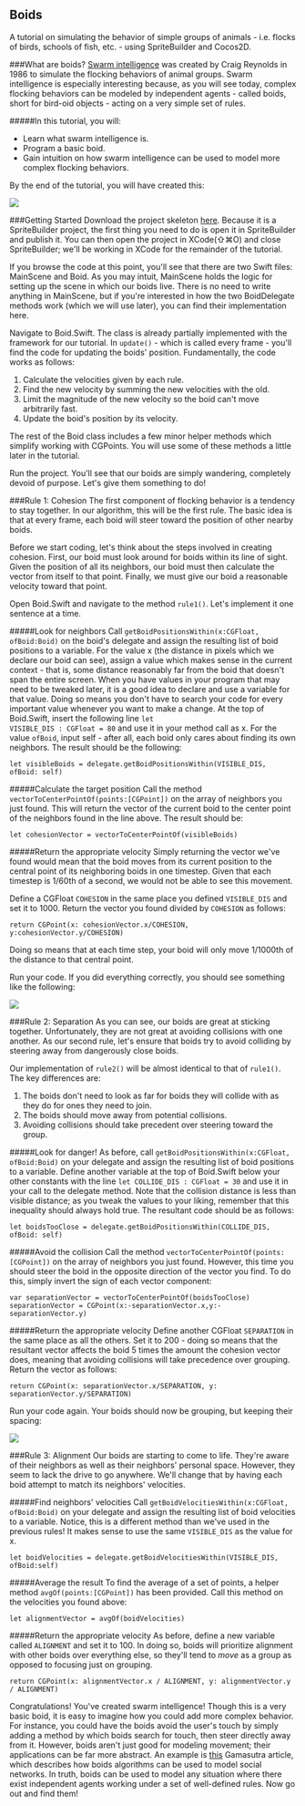 ## Boids

A tutorial on simulating the behavior of simple groups of animals - i.e. flocks of birds, schools of fish, etc. - using SpriteBuilder and Cocos2D.

###What are boids?
[Swarm intelligence](https://en.wikipedia.org/wiki/Swarm_intelligence) was created by Craig Reynolds in 1986 to simulate the flocking behaviors of animal groups. Swarm intelligence is especially interesting because, as you will see today, complex flocking behaviors can be modeled by independent agents - called boids, short for bird-oid objects - acting on a very simple set of rules. 

#####In this tutorial, you will:

* Learn what swarm intelligence is.
* Program a basic boid.
* Gain intuition on how swarm intelligence can be used to model more complex flocking behaviors.


By the end of the tutorial, you will have created this:

![](Assets/boidFinalProduct.gif)


###Getting Started
Download the project skeleton [here](https://github.com/JorrieB/Boids/archive/skeleton.zip). Because it is a SpriteBuilder project, the first thing you need to do is open it in SpriteBuilder and publish it. You can then open the project in XCode(⇧⌘O) and close SpriteBuilder; we'll be working in XCode for the remainder of the tutorial.

If you browse the code at this point, you'll see that there are two Swift files: MainScene and Boid. As you may intuit, MainScene holds the logic for setting up the scene in which our boids live. There is no need to write anything in MainScene, but if you're interested in how the two BoidDelegate methods work (which we will use later), you can find their implementation here. 

Navigate to Boid.Swift. The class is already partially implemented with the framework for our tutorial. In <code>update()</code> - which is called every frame - you'll find the code for updating the boids' position. Fundamentally, the code works as follows:

1. Calculate the velocities given by each rule.
2. Find the new velocity by summing the new velocities with the old.
3. Limit the magnitude of the new velocity so the boid can't move arbitrarily fast.
4. Update the boid's position by its velocity.

The rest of the Boid class includes a few minor helper methods which simplify working with CGPoints. You will use some of these methods a little later in the tutorial.

Run the project. You'll see that our boids are simply wandering, completely devoid of purpose. Let's give them something to do!

###Rule 1: Cohesion
The first component of flocking behavior is a tendency to stay together. In our algorithm, this will be the first rule. The basic idea is that at every frame, each boid will steer toward the position of other nearby boids.

Before we start coding, let's think about the steps involved in creating cohesion. First, our boid must look around for boids within its line of sight. Given the position of all its neighbors, our boid must then calculate the vector from itself to that point. Finally, we must give our boid a reasonable velocity toward that point.

Open Boid.Swift and navigate to the method <code>rule1()</code>. Let's implement it one sentence at a time.

#####Look for neighbors
Call <code>getBoidPositionsWithin(x:CGFloat, ofBoid:Boid)</code> on the boid's delegate and assign the resulting list of boid positions to a variable. For the value x (the distance in pixels which we declare our boid can see), assign a value which makes sense in the current context - that is, some distance reasonably far from the boid that doesn't span the entire screen. When you have values in your program that may need to be tweaked later, it is a good idea to declare and use a variable for that value. Doing so means you don't have to search your code for every important value whenever you want to make a change. At the top of Boid.Swift, insert the following line <code>let VISIBLE_DIS : CGFloat = 80</code> and use it in your method call as x. For the value <code>ofBoid</code>, input self - after all, each boid only cares about finding its own neighbors. The result should be the following:

	let visibleBoids = delegate.getBoidPositionsWithin(VISIBLE_DIS, ofBoid: self)


#####Calculate the target position
Call the method <code>vectorToCenterPointOf(points:[CGPoint])</code> on the array of neighbors you just found. This will return the vector of the current boid to the center point of the neighbors found in the line above. The result should be:

	let cohesionVector = vectorToCenterPointOf(visibleBoids)
	
#####Return the appropriate velocity
Simply returning the vector we've found would mean that the boid moves from its current position to the central point of its neighboring boids in one timestep. Given that each timestep is 1/60th of a second, we would not be able to see this movement. 

Define a CGFloat <code>COHESION</code> in the same place you defined <code>VISIBLE_DIS</code> and set it to 1000. Return the vector you found divided by <code>COHESION</code> as follows:

	return CGPoint(x: cohesionVector.x/COHESION, y:cohesionVector.y/COHESION)

Doing so means that at each time step, your boid will only move 1/1000th of the distance to that central point.

Run your code. If you did everything correctly, you should see something like the following:

![](Assets/boidCohesion.gif)

###Rule 2: Separation
As you can see, our boids are great at sticking together. Unfortunately, they are not great at avoiding collisions with one another. As our second rule, let's ensure that boids try to avoid colliding by steering away from dangerously close boids.

Our implementation of <code>rule2()</code> will be almost identical to that of <code>rule1()</code>. The key differences are:

1. The boids don't need to look as far for boids they will collide with as they do for ones they need to join.
2. The boids should move away from potential collisions.
3. Avoiding collisions should take precedent over steering toward the group.

#####Look for danger!
As before, call <code>getBoidPositionsWithin(x:CGFloat, ofBoid:Boid)</code> on your delegate and assign the resulting list of boid positions to a variable. Define another variable at the top of Boid.Swift below your other constants with the line <code>let COLLIDE_DIS : CGFloat = 30</code> and use it in your call to the delegate method. Note that the collision distance is less than visible distance; as you tweak the values to your liking, remember that this inequality should always hold true. The resultant code should be as follows:

    let boidsTooClose = delegate.getBoidPositionsWithin(COLLIDE_DIS, ofBoid: self)

#####Avoid the collision
Call the method <code>vectorToCenterPointOf(points:[CGPoint])</code> on the array of neighbors you just found. However, this time you should steer the boid in the opposite direction of the vector you find. To do this, simply invert the sign of each vector component:

	var separationVector = vectorToCenterPointOf(boidsTooClose)
	separationVector = CGPoint(x:-separationVector.x,y:-separationVector.y)
	
#####Return the appropriate velocity
Define another CGFloat <code>SEPARATION</code> in the same place as all the others. Set it to 200 - doing so means that the resultant vector affects the boid 5 times the amount the cohesion vector does, meaning that avoiding collisions will take precedence over grouping. Return the vector as follows:
	
	return CGPoint(x: separationVector.x/SEPARATION, y: separationVector.y/SEPARATION)

Run your code again. Your boids should now be grouping, but keeping their spacing:

![](Assets/boidSeparation.gif)


###Rule 3: Alignment
Our boids are starting to come to life. They're aware of their neighbors as well as their neighbors' personal space. However, they seem to lack the drive to go anywhere. We'll change that by having each boid attempt to match its neighbors' velocities.

#####Find neighbors' velocities
Call <code>getBoidVelocitiesWithin(x:CGFloat, ofBoid:Boid)</code> on your delegate and assign the resulting list of boid velocities to a variable. Notice, this is a different method than we've used in the previous rules! It makes sense to use the same <code>VISIBLE_DIS</code> as the value for x. 

    let boidVelocities = delegate.getBoidVelocitiesWithin(VISIBLE_DIS, ofBoid:self)


#####Average the result
To find the average of a set of points, a helper method <code>avgOf(points:[CGPoint])</code> has been provided. Call this method on the velocities you found above:

	let alignmentVector = avgOf(boidVelocities)
	
#####Return the appropriate velocity
As before, define a new variable called <code>ALIGNMENT</code> and set it to 100. In doing so, boids will prioritize alignment with other boids over everything else, so they'll tend to _move_ as a group as opposed to focusing just on grouping.

    return CGPoint(x: alignmentVector.x / ALIGNMENT, y: alignmentVector.y / ALIGNMENT)


Congratulations! You've created swarm intelligence! Though this is a very basic boid, it is easy to imagine how you could add more complex behavior. For instance, you could have the boids avoid the user's touch by simply adding a method by which boids search for touch, then steer directly away from it. However, boids aren't just good for modeling movement; their applications can be far more abstract. An example is [this](http://www.gamasutra.com/view/feature/1815/modeling_opinion_flow_in_humans_.php) Gamasutra article, which describes how boids algorithms can be used to model social networks. In truth, boids can be used to model any situation where there exist independent agents working under a set of well-defined rules. Now go out and find them!